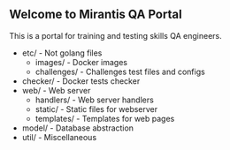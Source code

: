 ## Welcome to Mirantis QA Portal

This is a portal for training and testing skills QA engineers.

- etc/ - Not golang files
  - images/ - Docker images
  - challenges/ - Challenges test files and configs
- checker/ - Docker tests checker
- web/ - Web server
  - handlers/ - Web server handlers
  - static/ - Static files for webserver
  - templates/ - Templates for web pages
- model/ - Database abstraction
- util/ - Miscellaneous
